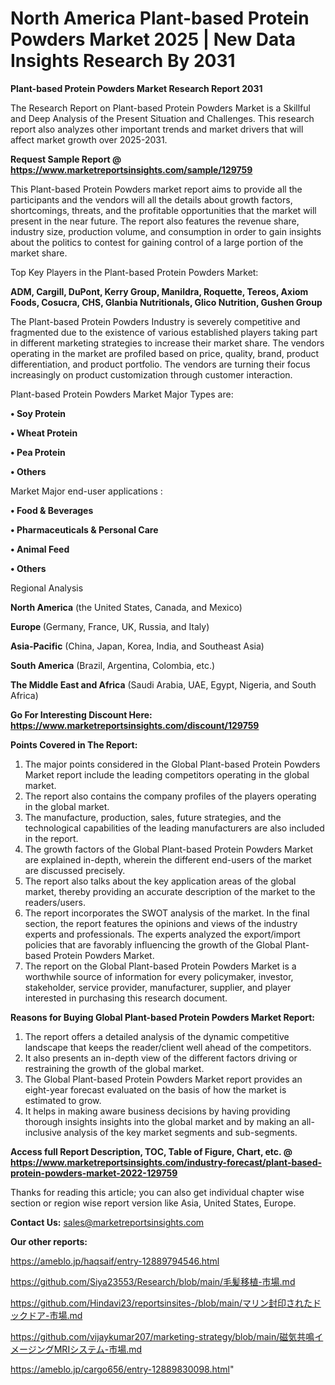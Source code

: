 # North America Plant-based Protein Powders Market 2025 | New Data Insights Research By 2031

<strong>Plant-based Protein Powders Market Research Report 2031</strong>

The Research Report on Plant-based Protein Powders Market is a Skillful and Deep Analysis of the Present Situation and Challenges. This research report also analyzes other important trends and market drivers that will affect market growth over 2025-2031.

<strong>Request Sample Report @ <a href=https://www.marketreportsinsights.com/sample/129759>https://www.marketreportsinsights.com/sample/129759</a></strong>

This Plant-based Protein Powders market report aims to provide all the participants and the vendors will all the details about growth factors, shortcomings, threats, and the profitable opportunities that the market will present in the near future. The report also features the revenue share, industry size, production volume, and consumption in order to gain insights about the politics to contest for gaining control of a large portion of the market share.

Top Key Players in the Plant-based Protein Powders Market:

<strong>ADM, Cargill, DuPont, Kerry Group, Manildra, Roquette, Tereos, Axiom Foods, Cosucra, CHS, Glanbia Nutritionals, Glico Nutrition, Gushen Group</strong>

The Plant-based Protein Powders Industry is severely competitive and fragmented due to the existence of various established players taking part in different marketing strategies to increase their market share. The vendors operating in the market are profiled based on price, quality, brand, product differentiation, and product portfolio. The vendors are turning their focus increasingly on product customization through customer interaction.

Plant-based Protein Powders Market Major Types are:

<strong>• Soy Protein

• Wheat Protein

• Pea Protein

• Others</strong>

Market Major end-user applications :

<strong>• Food & Beverages

• Pharmaceuticals & Personal Care

• Animal Feed

• Others</strong>

Regional Analysis

</u><strong><b>North America</b></strong> (the United States, Canada, and Mexico)

<strong><b>Europe </b></strong>(Germany, France, UK, Russia, and Italy)

<strong><b>Asia-Pacific</b></strong> (China, Japan, Korea, India, and Southeast Asia)

<strong><b>South America</b></strong> (Brazil, Argentina, Colombia, etc.)

<strong><b>The Middle East and Africa</b></strong> (Saudi Arabia, UAE, Egypt, Nigeria, and South Africa)

<strong>Go For Interesting Discount Here: <a href=https://www.marketreportsinsights.com/discount/129759>https://www.marketreportsinsights.com/discount/129759</a></strong>

<strong>Points Covered in The Report:</strong>
<ol>
  <li>The major points considered in the Global Plant-based Protein Powders Market report include the leading competitors operating in the global market.</li>
  <li>The report also contains the company profiles of the players operating in the global market.</li>
  <li>The manufacture, production, sales, future strategies, and the technological capabilities of the leading manufacturers are also included in the report.</li>
  <li>The growth factors of the Global Plant-based Protein Powders Market are explained in-depth, wherein the different end-users of the market are discussed precisely.</li>
  <li>The report also talks about the key application areas of the global market, thereby providing an accurate description of the market to the readers/users.</li>
  <li>The report incorporates the SWOT analysis of the market. In the final section, the report features the opinions and views of the industry experts and professionals. The experts analyzed the export/import policies that are favorably influencing the growth of the Global Plant-based Protein Powders Market.</li>
  <li>The report on the Global Plant-based Protein Powders Market is a worthwhile source of information for every policymaker, investor, stakeholder, service provider, manufacturer, supplier, and player interested in purchasing this research document.</li>
</ol>
<strong>Reasons for Buying Global Plant-based Protein Powders Market Report:</strong>

<ol>
  <li>The report offers a detailed analysis of the dynamic competitive landscape that keeps the reader/client well ahead of the competitors.</li>
  <li>It also presents an in-depth view of the different factors driving or restraining the growth of the global market.</li>
  <li>The Global Plant-based Protein Powders Market report provides an eight-year forecast evaluated on the basis of how the market is estimated to grow.</li>
  <li>It helps in making aware business decisions by having providing thorough insights insights into the global market and by making an all-inclusive analysis of the key market segments and sub-segments.</li>
</ol>
<strong>Access full Report Description, TOC, Table of Figure, Chart, etc. @ <a href=https://www.marketreportsinsights.com/industry-forecast/plant-based-protein-powders-market-2022-129759>https://www.marketreportsinsights.com/industry-forecast/plant-based-protein-powders-market-2022-129759</a></strong>


Thanks for reading this article; you can also get individual chapter wise section or region wise report version like Asia, United States, Europe.

<strong>Contact Us:</strong>
sales@marketreportsinsights.com

<strong>Our other reports:</strong>

<a href=https://ameblo.jp/haqsaif/entry-12889794546.html>https://ameblo.jp/haqsaif/entry-12889794546.html</a>

<a href=https://github.com/Siya23553/Research/blob/main/毛髪移植-市場.md>https://github.com/Siya23553/Research/blob/main/毛髪移植-市場.md</a>

<a href=https://github.com/Hindavi23/reportsinsites-/blob/main/マリン封印されたドックドア-市場.md>https://github.com/Hindavi23/reportsinsites-/blob/main/マリン封印されたドックドア-市場.md</a>

<a href=https://github.com/vijaykumar207/marketing-strategy/blob/main/磁気共鳴イメージングMRIシステム-市場.md>https://github.com/vijaykumar207/marketing-strategy/blob/main/磁気共鳴イメージングMRIシステム-市場.md</a>

<a href=https://ameblo.jp/cargo656/entry-12889830098.html>https://ameblo.jp/cargo656/entry-12889830098.html</a>"
